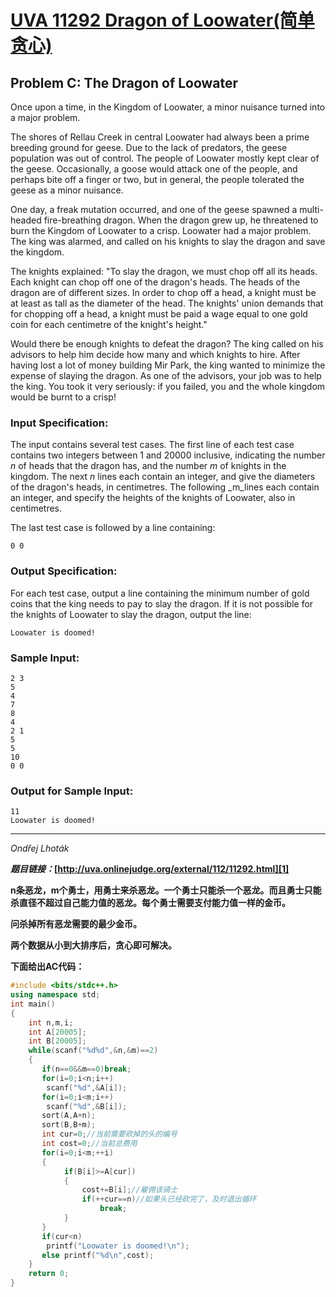 # [UVA 11292 Dragon of Loowater(简单贪心)][0]


## Problem C: The Dragon of Loowater

Once upon a time, in the Kingdom of Loowater, a minor nuisance turned into a major problem.

The shores of Rellau Creek in central Loowater had always been a prime breeding ground for geese. Due to the lack of predators, the geese population was out of control. The people of Loowater mostly kept clear of the geese. Occasionally, a goose would attack one of the people, and perhaps bite off a finger or two, but in general, the people tolerated the geese as a minor nuisance.

One day, a freak mutation occurred, and one of the geese spawned a multi-headed fire-breathing dragon. When the dragon grew up, he threatened to burn the Kingdom of Loowater to a crisp. Loowater had a major problem. The king was alarmed, and called on his knights to slay the dragon and save the kingdom.

The knights explained: "To slay the dragon, we must chop off all its heads. Each knight can chop off one of the dragon's heads. The heads of the dragon are of different sizes. In order to chop off a head, a knight must be at least as tall as the diameter of the head. The knights' union demands that for chopping off a head, a knight must be paid a wage equal to one gold coin for each centimetre of the knight's height."

Would there be enough knights to defeat the dragon? The king called on his advisors to help him decide how many and which knights to hire. After having lost a lot of money building Mir Park, the king wanted to minimize the expense of slaying the dragon. As one of the advisors, your job was to help the king. You took it very seriously: if you failed, you and the whole kingdom would be burnt to a crisp!

### Input Specification:

The input contains several test cases. The first line of each test case contains two integers between 1 and 20000 inclusive, indicating the number _n_ of heads that the dragon has, and the number _m_ of knights in the kingdom. The next _n_ lines each contain an integer, and give the diameters of the dragon's heads, in centimetres. The following _m_lines each contain an integer, and specify the heights of the knights of Loowater, also in centimetres.

The last test case is followed by a line containing:

    0 0
    

### Output Specification:

For each test case, output a line containing the minimum number of gold coins that the king needs to pay to slay the dragon. If it is not possible for the knights of Loowater to slay the dragon, output the line:

    Loowater is doomed!
    

### Sample Input:

    2 3
    5
    4
    7
    8
    4
    2 1
    5
    5
    10
    0 0
    

### Output for Sample Input:

    11
    Loowater is doomed!
    

- - -

_Ondřej Lhoták_

**_题目链接：_[http://uva.onlinejudge.org/external/112/11292.html][1]**

**n条恶龙，m个勇士，用勇士来杀恶龙。一个勇士只能杀一个恶龙。而且勇士只能杀直径不超过自己能力值的恶龙。每个勇士需要支付能力值一样的金币。**

**问杀掉所有恶龙需要的最少金币。**

**两个数据从小到大排序后，贪心即可解决。**

**下面给出AC代码：**

 
```cpp
#include <bits/stdc++.h>
using namespace std;
int main()
{
    int n,m,i;
    int A[20005];
    int B[20005];
    while(scanf("%d%d",&n,&m)==2)
    {
       if(n==0&&m==0)break;
       for(i=0;i<n;i++)
        scanf("%d",&A[i]);
       for(i=0;i<m;i++)
        scanf("%d",&B[i]);
       sort(A,A+n);
       sort(B,B+m);
       int cur=0;//当前需要砍掉的头的编号
       int cost=0;//当前总费用
       for(i=0;i<m;++i)
       {
            if(B[i]>=A[cur])
            {
                cost+=B[i];//雇佣该骑士
                if(++cur==n)//如果头已经砍完了，及时退出循环
                    break;
            }
       }
       if(cur<n)
        printf("Loowater is doomed!\n");
       else printf("%d\n",cost);
    }
    return 0;                                                       
}
```
[0]: http://www.cnblogs.com/ECJTUACM-873284962/p/6540006.html
[1]: http://uva.onlinejudge.org/external/112/11292.html
